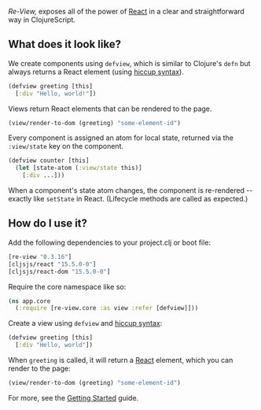 _Re-View,_ exposes all of the power of [React](https://facebook.github.io/react/) in a clear and straightforward way in ClojureScript. 

## What does it look like?

We create components using `defview`, which is similar to Clojure's `defn` but always returns a React element (using [hiccup syntax](/docs/hiccup/syntax-guide)).

```clj
(defview greeting [this]
  [:div "Hello, world!"])
```

Views return React elements that can be rendered to the page.

```clj
(view/render-to-dom (greeting) "some-element-id")
```

Every component is assigned an atom for local state, returned via the `:view/state` key on the component. 

```clj
(defview counter [this]
  (let [state-atom (:view/state this)]
    [:div ...]))
```

When a component's state atom changes, the component is re-rendered -- exactly like `setState` in React. (Lifecycle methods are called as expected.)

## How do I use it?

Add the following dependencies to your project.clj or boot file:

```clj
[re-view "0.3.16"]
[cljsjs/react "15.5.0-0"]
[cljsjs/react-dom "15.5.0-0"]
```

Require the core namespace like so:

```clj
(ns app.core
  (:require [re-view.core :as view :refer [defview]]))
```

Create a view using `defview` and [hiccup syntax](/docs/hiccup/syntax-guide):

```clj
(defview greeting [this]
  [:div "Hello, world"])
```

When `greeting` is called, it will return a [React](https://facebook.github.io/react/) element, which you can render to the page:

```clj
(view/render-to-dom (greeting) "some-element-id")
```

For more, see the [Getting Started](/docs/re-view/getting-started) guide.


